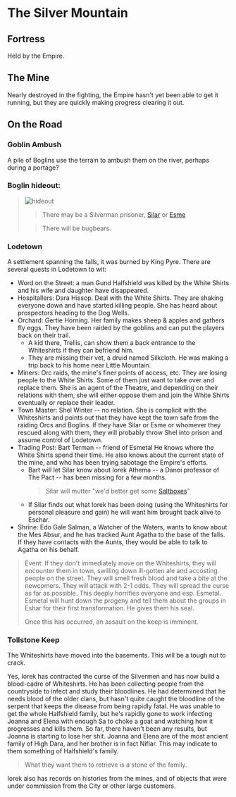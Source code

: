 # The Silver Mountain

## Fortress
Held by the Empire.

## The Mine

Nearly destroyed in the fighting, the Empire hasn't yet been able to get it running, but they are quickly making progress clearing it out.

## On the Road

### Goblin Ambush

A pile of Boglins use the terrain to ambush them on the river, perhaps during a portage?

### Boglin hideout: 

> ![hideout](/goblin_cave.png)
> > There may be a Silverman prisoner, [Silar](/p/silar) or [Esme](/p/esme)
>
> > There will be bugbears.

### Lodetown

A settlement spanning the falls, it was burned by King Pyre. There are several quests in Lodetown to wit:
 * Word on the Street: a man Gund Halfshield was killed by the White Shirts and his wife and daughter have disappeared.
 * Hospitallers: Dara Hissop. Deal with the White Shirts. They are shaking everyone down and have started killing people. She has heard about prospectors heading to the Dog Wells.
 * Orchard: Gertie Horning. Her family makes sheep & apples and gathers fly eggs. They have been raided by the goblins and can put the players back on their trail. 
    + A kid there, Trellis, can show them a back entrance to the Whiteshirts if they can befriend him.
    + They are missing their vet, a druid named Silkcloth. He was making a trip back to his home near Little Mountain.
 * Miners: Orc raids, the mine's finer points of access, etc. They are losing people to the White Shirts. Some of them just want to take over and replace them. She is an agent of the Theatre, and depending on their relations with them, she will either oppose them and join the White Shirts eventually or replace their leader.
 * Town Master: Shel Winter -- no relation. She is complicit with the Whiteshirts and points out that they have kept the town safe from the raiding Orcs and Boglins. If they have Silar or Esme or whomever they rescued along with them, they will probably throw Shel into prison and assume control of Lodetown.
 * Trading Post: Bart Terman -- friend of Esmetal He knows where the White Shirts spend their time. He also knows about the current state of the mine, and who has been trying sabotage the Empire's efforts.
    + Bart will let Silar know about Iorek Athema -- a Danoi professor of The Pact -- has been missing for a few months.
        > Silar will mutter "we'd better get some [Saltboxes](#saltboxes "dispel magic scrolls")"
    + If Silar finds out what Iorek has been doing (using the Whiteshirts for personal pleasure and gain) he will want him brought back alive to Eschar.
 * Shrine: Edo Gale Salman, a Watcher of the Waters, wants to know about the Mes Absur, and he has tracked Aunt Agatha to the base of the falls. If they have contacts with the Aunts, they would be able to talk to Agatha on his behalf.

 > Event:
 > If they don't immediately move on the Whiteshirts, they will encounter them in town, swilling down ill-gotten ale and accosting people on the street. They will smell fresh blood and take a bite at the newcomers. They will attack with 2-1 odds. They will spread the curse as far as possible. This deeply horrifies everyone and esp. Esmetal. Esmetal will hunt down the progeny and tell them about the groups in Eshar for their first transformation. He gives them his seal. 
 >
 > Once this has occurred, an assault on the keep is imminent. 

 ### Tollstone Keep
 The Whiteshirts have moved into the basements. This will be a tough nut to crack.

Yes, Iorek has contracted the curse of the Silvermen and has now build a blood-cadre of Whiteshirts. He has been collecting people from the countryside to infect and study their bloodlines. He had determined that he needs blood of the older clans, but hasn't quite caught the bloodline of the serpent that keeps the disease from being rapidly fatal. He was unable to get the whole Halfshield family, but he's rapidly gone to work infecting Joanna and Elena with enough Sa to choke a goat and watching how it progresses and kills them. So far, there haven't been any results, but Joanna is starting to lose her shit. Joanna and Elena are of the most ancient family of High Dara, and her brother is in fact Niflar. This may indicate to them something of Halfshield's family.

> What they want them to retrieve is a stone of the family. 

Iorek also has records on histories from the mines, and of objects that were under commission from the City or other large customers.


